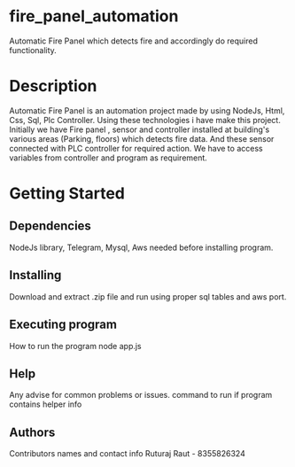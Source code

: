 # fire_panel_automation
Automatic Fire Panel which detects fire and accordingly do required functionality.

# Description
Automatic Fire Panel is an automation project made by using NodeJs, Html, Css, Sql, Plc Controller.
Using these technologies i have make this project.
Initially we have Fire panel , sensor and controller installed at building's various areas (Parking, floors) which detects fire data. And these sensor connected with PLC controller for required action. 
We have to access variables from controller and program as requirement.



# Getting Started
## Dependencies
NodeJs library, Telegram, Mysql, Aws needed before installing program.

## Installing
Download and extract .zip file and run using proper sql tables and aws port.

## Executing program
How to run the program
node app.js

## Help
Any advise for common problems or issues.
command to run if program contains helper info

## Authors
Contributors names and contact info
Ruturaj Raut - 8355826324
